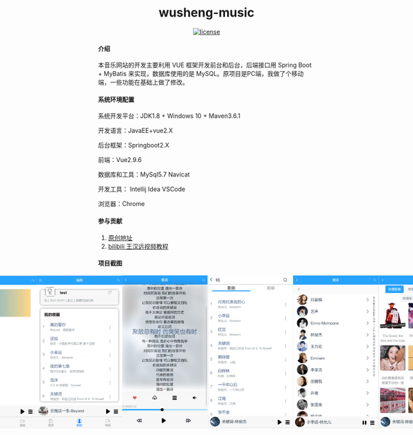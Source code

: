 <h1 align="center">wusheng-music</h1>

<p align="center">
  <a href=""><img alt="license" src="https://img.shields.io/github/license/Yin-Hongwei/music-website"></a>
</p>

#### 介绍

本音乐网站的开发主要利用 VUE 框架开发前台和后台，后端接口用 Spring Boot + MyBatis 来实现，数据库使用的是 MySQL。原项目是PC端，我做了个移动端，一些功能在基础上做了修改。

#### 系统环境配置

系统开发平台：JDK1.8 + Windows 10 + Maven3.6.1 

开发语言：JavaEE+vue2.X 

后台框架：Springboot2.X 

前端：Vue2.9.6 

数据库和工具：MySql5.7   Navicat  

开发工具： Intellij Idea  VSCode 

浏览器：Chrome

#### 参与贡献

1.  [原创地址](https://github.com/Yin-Hongwei/music-website)
2.  [bilibili 王汉远视频教程](https://www.bilibili.com/video/BV1Ck4y127cg)

#### 项目截图

<div style="display:flex;justify-content: center;">
    <img src="https://raw.githubusercontent.com/ivestszheng/images-store/master/wusheng-music/index.png" style="width:200px;height:355px"></img>
    <img src="https://raw.githubusercontent.com/ivestszheng/images-store/master/wusheng-music/live.png" style="width:200px;height:355px"></img>
    <img src="https://raw.githubusercontent.com/ivestszheng/images-store/master/wusheng-music/mine.png" style="width:200px;height:355px"></img>
    <img src="https://raw.githubusercontent.com/ivestszheng/images-store/master/wusheng-music/mine-logined.png" style="width:200px;height:355px"></img>
    <img src="https://raw.githubusercontent.com/ivestszheng/images-store/master/wusheng-music/player.png" style="width:200px;height:355px"></img>
    <img src="https://raw.githubusercontent.com/ivestszheng/images-store/master/wusheng-music/search.png" style="width:200px;height:355px"></img>
    <img src="https://raw.githubusercontent.com/ivestszheng/images-store/master/wusheng-music/singer-list.png" style="width:200px;height:355px"></img>
    <img src="https://raw.githubusercontent.com/ivestszheng/images-store/master/wusheng-music/song-list.png" style="width:200px;height:355px"></img>
    <img src="https://raw.githubusercontent.com/ivestszheng/images-store/master/wusheng-music/song-list-content.png" style="width:200px;height:355px"></img>
    <img src="https://raw.githubusercontent.com/ivestszheng/images-store/master/wusheng-music/logout.png" style="width:200px;height:355px"></img>
</div>